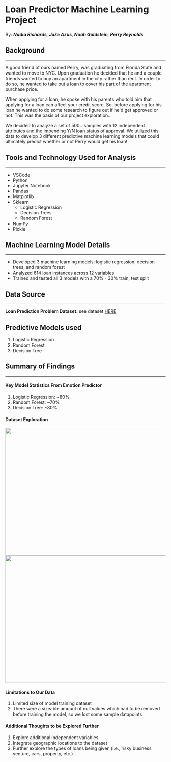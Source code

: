 # Loan Predictor Machine Learning Project

By: _**Nadia Richards, Jake Azus, Noah Goldstein, Perry Reynolds**_
## Background
---
A good friend of ours named Perry, was graduating from Florida State and wanted to move to NYC. Upon graduation he decided that he and a couple friends wanted to buy an apartment in the city rather than rent. In order to do so, he wanted to take out a loan to cover his part of the apartment purchase price. 

When applying for a loan, he spoke with his parents who told him that applying for a loan can affect your credit score. So, before applying for his loan he wanted to do some research to figure out if he'd get approved or not. This was the basis of our project exploration...

We decided to analyze a set of 500+ samples with 12 independent attributes and the impending Y/N loan status of approval. We utilized this data to develop 3 different predictive machine learning models that could ultimately predict whether or not Perry would get his loan!

## Tools and Technology Used for Analysis
---
* VSCode
* Python
* Jupyter Notebook
* Pandas
* Matplotlib
* Sklearn
    * Logistic Regression
    * Decision Trees
    * Random Forest
* NumPy
* Pickle

## Machine Learning Model Details
---
* Developed 3 machine learning models: logistic regression, decision trees, and random forest
* Analyzed 614 loan instances across 12 variables
* Trained and tested all 3 models with a 70% - 30% train, test split 

## Data Source
---
**Loan Prediction Problem Dataset:** see dataset [HERE](https://www.kaggle.com/altruistdelhite04/loan-prediction-problem-dataset)

## Predictive Models used
1. Logistic Regression
2. Random Forest
3. Decision Tree

## Summary of Findings
---
#### Key Model Statistics From Emotion Predictor
1. Logistic Regression: ~80%
2. Random Forest: ~70%
3. Decision Tree: ~80%

#### Dataset Exploration

<p align="center"> <img width="550" height="400" src="https://user-images.githubusercontent.com/13200513/116893879-77367580-abff-11eb-99e2-f79c5d491cfd.png"> <img  width="550" height="400" src="https://user-images.githubusercontent.com/13200513/116894161-c1b7f200-abff-11eb-940c-0ed349e948df.png">  </p> 


#### Limitations to Our Data
1. Limited size of model training dataset
2. There were a sizeable amount of null values which had to be removed before training the model, so we lost some sample datapoints

#### Additional Thoughts to be Explored Further
1. Explore additional independent variables
2. Integrate geographic locations to the dataset
3. Further explore the types of loans being given (i.e., risky business venture, cars, property, etc.)
